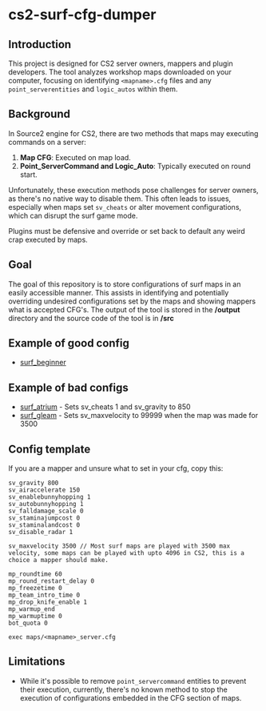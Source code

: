 # cs2-surf-cfg-dumper

## Introduction
This project is designed for CS2 server owners, mappers and plugin developers. The tool analyzes workshop maps downloaded on your computer, focusing on identifying `<mapname>.cfg` files and any `point_serverentities` and `logic_autos` within them.

## Background
In Source2 engine for CS2, there are two methods that maps may executing commands on a server:

1. **Map CFG**: Executed on map load.
2. **Point_ServerCommand and Logic_Auto**: Typically executed on round start.

Unfortunately, these execution methods pose challenges for server owners, as there's no native way to disable them. This often leads to issues, especially when maps set `sv_cheats` or alter movement configurations, which can disrupt the surf game mode.

Plugins must be defensive and override or set back to default any weird crap executed by maps.

## Goal
The goal of this repository is to store configurations of surf maps in an easily accessible manner. This assists in identifying and potentially overriding undesired configurations set by the maps and showing mappers what is accepted CFG's. The output of the tool is stored in the **/output** directory and the source code of the tool is in **/src**

## Example of good config
- [surf_beginner](https://github.com/ws-cs2/cs2-surf-cfg-dumper/blob/main/output/surf_beginner.txt)

## Example of bad configs

- [surf_atrium](https://github.com/ws-cs2/cs2-surf-cfg-dumper/blob/main/output/surf_atrium.txt) - Sets sv_cheats 1 and sv_gravity to 850
- [surf_gleam](https://github.com/ws-cs2/cs2-surf-cfg-dumper/blob/main/output/surf_gleam.txt) - Sets sv_maxvelocity to 99999 when the map was made for 3500

## Config template
If you are a mapper and unsure what to set in your cfg, copy this:

```
sv_gravity 800
sv_airaccelerate 150
sv_enablebunnyhopping 1
sv_autobunnyhopping 1
sv_falldamage_scale 0
sv_staminajumpcost 0
sv_staminalandcost 0
sv_disable_radar 1

sv_maxvelocity 3500 // Most surf maps are played with 3500 max velocity, some maps can be played with upto 4096 in CS2, this is a choice a mapper should make.

mp_roundtime 60
mp_round_restart_delay 0
mp_freezetime 0
mp_team_intro_time 0
mp_drop_knife_enable 1
mp_warmup_end
mp_warmuptime 0
bot_quota 0

exec maps/<mapname>_server.cfg
```

## Limitations
- While it's possible to remove `point_servercommand` entities to prevent their execution, currently, there's no known method to stop the execution of configurations embedded in the CFG section of maps.

